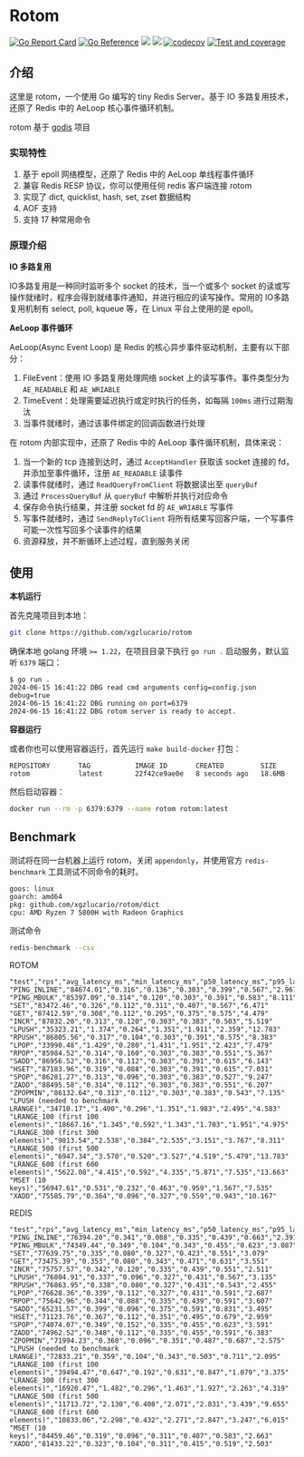 # Rotom

[![Go Report Card](https://goreportcard.com/badge/github.com/xgzlucario/rotom)](https://goreportcard.com/report/github.com/xgzlucario/rotom) [![Go Reference](https://pkg.go.dev/badge/github.com/xgzlucario/rotom.svg)](https://pkg.go.dev/github.com/xgzlucario/rotom) ![](https://img.shields.io/badge/go-1.22-orange.svg) ![](https://img.shields.io/github/languages/code-size/xgzlucario/rotom.svg) [![codecov](https://codecov.io/gh/xgzlucario/rotom/graph/badge.svg?token=2V0HJ4KO3E)](https://codecov.io/gh/xgzlucario/rotom) [![Test and coverage](https://github.com/xgzlucario/rotom/actions/workflows/rotom.yml/badge.svg)](https://github.com/xgzlucario/rotom/actions/workflows/rotom.yml)

## 介绍

这里是 rotom，一个使用 Go 编写的 tiny Redis Server。基于 IO 多路复用技术，还原了 Redis 中的 AeLoop 核心事件循环机制。

rotom 基于 [godis](https://github.com/archeryue/godis) 项目

### 实现特性

1. 基于 epoll 网络模型，还原了 Redis 中的 AeLoop 单线程事件循环
2. 兼容 Redis RESP 协议，你可以使用任何 redis 客户端连接 rotom
3. 实现了 dict, quicklist, hash, set, zset 数据结构
4. AOF 支持
5. 支持 17 种常用命令

### 原理介绍

**IO 多路复用**

IO多路复用是一种同时监听多个 socket 的技术，当一个或多个 socket 的读或写操作就绪时，程序会得到就绪事件通知，并进行相应的读写操作。常用的 IO多路复用机制有 select, poll, kqueue 等，在 Linux 平台上使用的是 epoll。

**AeLoop 事件循环**

AeLoop(Async Event Loop) 是 Redis 的核心异步事件驱动机制，主要有以下部分：

1. FileEvent：使用 IO 多路复用处理网络 socket 上的读写事件。事件类型分为 `AE_READABLE` 和 `AE_WRIABLE`
2. TimeEvent：处理需要延迟执行或定时执行的任务，如每隔 `100ms` 进行过期淘汰
3. 当事件就绪时，通过该事件绑定的回调函数进行处理

在 rotom 内部实现中，还原了 Redis 中的 AeLoop 事件循环机制，具体来说：

1. 当一个新的 tcp 连接到达时，通过 `AcceptHandler` 获取该 socket 连接的 fd，并添加至事件循环，注册 `AE_READABLE` 读事件
2. 读事件就绪时，通过 `ReadQueryFromClient` 将数据读出至 `queryBuf`
3. 通过 `ProcessQueryBuf` 从 `queryBuf` 中解析并执行对应命令
4. 保存命令执行结果，并注册 socket fd 的 `AE_WRIABLE` 写事件
5. 写事件就绪时，通过 `SendReplyToClient` 将所有结果写回客户端，一个写事件可能一次性写回多个读事件的结果
6. 资源释放，并不断循环上述过程，直到服务关闭

## 使用

**本机运行**

首先克隆项目到本地：

```bash
git clone https://github.com/xgzlucario/rotom
```

确保本地 golang 环境 `>= 1.22`，在项目目录下执行 `go run .` 启动服务，默认监听 `6379` 端口：

```
$ go run .
2024-06-15 16:41:22 DBG read cmd arguments config=config.json debug=true
2024-06-15 16:41:22 DBG running on port=6379
2024-06-15 16:41:22 DBG rotom server is ready to accept.
```

**容器运行**

或者你也可以使用容器运行，首先运行 `make build-docker` 打包：

```
REPOSITORY       TAG           IMAGE ID       CREATED         SIZE
rotom            latest        22f42ce9ae0e   8 seconds ago   18.6MB
```

然后启动容器：

```bash
docker run --rm -p 6379:6379 --name rotom rotom:latest
```

## Benchmark

测试将在同一台机器上运行 rotom，关闭 `appendonly`，并使用官方 `redis-benchmark` 工具测试不同命令的耗时。

```
goos: linux
goarch: amd64
pkg: github.com/xgzlucario/rotom/dict
cpu: AMD Ryzen 7 5800H with Radeon Graphics
```

测试命令

```bash
redis-benchmark --csv
```

ROTOM

```
"test","rps","avg_latency_ms","min_latency_ms","p50_latency_ms","p95_latency_ms","p99_latency_ms","max_latency_ms"
"PING_INLINE","84674.01","0.316","0.136","0.303","0.399","0.567","2.967"
"PING_MBULK","85397.09","0.314","0.120","0.303","0.391","0.583","8.111"
"SET","83472.46","0.326","0.112","0.311","0.407","0.567","6.471"
"GET","87412.59","0.308","0.112","0.295","0.375","0.575","4.479"
"INCR","87032.20","0.313","0.120","0.303","0.383","0.503","5.519"
"LPUSH","35323.21","1.374","0.264","1.351","1.911","2.359","12.783"
"RPUSH","86805.56","0.317","0.104","0.303","0.391","0.575","8.383"
"LPOP","33990.48","1.429","0.280","1.431","1.951","2.423","7.479"
"RPOP","85984.52","0.314","0.160","0.303","0.383","0.551","5.367"
"SADD","86956.52","0.316","0.112","0.303","0.391","0.615","6.143"
"HSET","87183.96","0.319","0.088","0.303","0.391","0.615","7.031"
"SPOP","86281.27","0.313","0.096","0.303","0.383","0.527","9.247"
"ZADD","88495.58","0.314","0.112","0.303","0.383","0.551","6.207"
"ZPOPMIN","86132.64","0.313","0.112","0.303","0.383","0.543","7.135"
"LPUSH (needed to benchmark LRANGE)","34710.17","1.400","0.296","1.351","1.983","2.495","4.583"
"LRANGE_100 (first 100 elements)","18667.16","1.345","0.592","1.343","1.703","1.951","4.975"
"LRANGE_300 (first 300 elements)","9813.54","2.538","0.384","2.535","3.151","3.767","8.311"
"LRANGE_500 (first 500 elements)","6947.34","3.570","0.520","3.527","4.519","5.479","13.783"
"LRANGE_600 (first 600 elements)","5622.08","4.415","0.592","4.335","5.871","7.535","13.663"
"MSET (10 keys)","56947.61","0.531","0.232","0.463","0.959","1.567","7.535"
"XADD","75585.79","0.364","0.096","0.327","0.559","0.943","10.167"
```

REDIS

```
"test","rps","avg_latency_ms","min_latency_ms","p50_latency_ms","p95_latency_ms","p99_latency_ms","max_latency_ms"
"PING_INLINE","76394.20","0.341","0.088","0.335","0.439","0.663","2.391"
"PING_MBULK","74349.44","0.349","0.104","0.343","0.455","0.623","3.087"
"SET","77639.75","0.335","0.080","0.327","0.423","0.551","3.079"
"GET","73475.39","0.353","0.080","0.343","0.471","0.631","3.551"
"INCR","75757.57","0.342","0.120","0.335","0.439","0.551","2.511"
"LPUSH","76804.91","0.337","0.096","0.327","0.431","0.567","3.135"
"RPUSH","76863.95","0.338","0.080","0.327","0.431","0.543","2.455"
"LPOP","76628.36","0.339","0.112","0.327","0.431","0.591","2.687"
"RPOP","75642.96","0.344","0.088","0.335","0.439","0.591","3.607"
"SADD","65231.57","0.399","0.096","0.375","0.591","0.831","3.495"
"HSET","71123.76","0.367","0.112","0.351","0.495","0.679","2.959"
"SPOP","74074.07","0.349","0.152","0.335","0.455","0.623","3.591"
"ZADD","74962.52","0.348","0.112","0.335","0.455","0.591","6.383"
"ZPOPMIN","71994.23","0.360","0.096","0.351","0.487","0.687","2.575"
"LPUSH (needed to benchmark LRANGE)","72833.21","0.359","0.104","0.343","0.503","0.711","2.095"
"LRANGE_100 (first 100 elements)","39494.47","0.647","0.192","0.631","0.847","1.079","3.375"
"LRANGE_300 (first 300 elements)","16920.47","1.482","0.296","1.463","1.927","2.263","4.319"
"LRANGE_500 (first 500 elements)","11713.72","2.130","0.408","2.071","2.831","3.439","9.655"
"LRANGE_600 (first 600 elements)","10833.06","2.298","0.432","2.271","2.847","3.247","6.015"
"MSET (10 keys)","84459.46","0.319","0.096","0.311","0.407","0.583","2.663"
"XADD","81433.22","0.323","0.104","0.311","0.415","0.519","2.503"
```